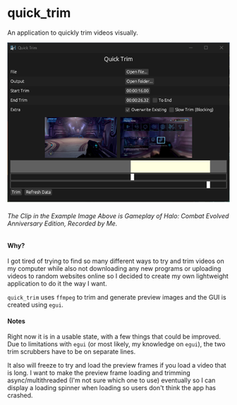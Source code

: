 # quick_trim

An application to quickly trim videos visually.

![A showcase of what the Quick Trim application looks like.](assets/showcase.png)
###### The Clip in the Example Image Above is Gameplay of Halo: Combat Evolved Anniversary Edition, Recorded by Me.

#### Why?

I got tired of trying to find so many different ways to try and trim videos on my computer while also not downloading any new programs or uploading videos to random websites online so I decided to create my own lightweight application to do it the way I want.

`quick_trim` uses `ffmpeg` to trim and generate preview images and the GUI is created using `egui`.

#### Notes

Right now it is in a usable state, with a few things that could be improved. Due to limitations with `egui` (or most likely, my knowledge on `egui`), the two trim scrubbers have to be on separate lines. 

It also will freeze to try and load the preview frames if you load a video that is long. I want to make the preview frame loading and trimming async/multithreaded (I'm not sure which one to use) eventually so I can display a loading spinner when loading so users don't think the app has crashed.
